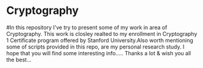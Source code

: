 # Cryptography

#In this repository I've try to present some of my work in area of Cryptography. This work is closley realted to my enrollment in Cryptography 1 Certificate program offered by Stanford University.Also worth mentioning some of scripts provided in this repo, are my personal research study. I hope that you will find some interesting info..... Thanks a lot & wish you all the best...
